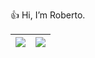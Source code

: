 :+1: Hi, I’m Roberto.

| <a href="https://github.com/roberafuego"><img align="center" src="https://github-readme-stats.vercel.app/api/top-langs/?username=roberafuego&layout=compact&hide_border=true&langs_count=10&custom_title=My%20Most%20Used%20Lenguages" /></a> | <a href="https://github.com/roberafuego"><img align="center" src="https://github-readme-stats.vercel.app/api?username=roberafuego&custom_title=My%20Github%20Stats&include_all_commits=true&hide_border=true&count_private=true" /></a> |
| ------------- | ------------- |

